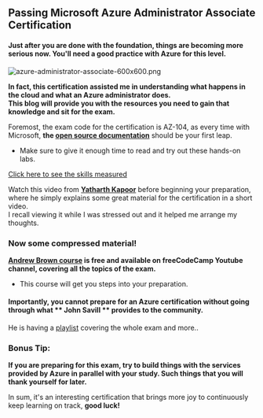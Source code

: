 ## Passing Microsoft Azure Administrator Associate Certification

#### Just after you are done with the foundation, things are becoming more serious now. You'll need a good practice with Azure for this level.
![azure-administrator-associate-600x600.png](https://cdn.hashnode.com/res/hashnode/image/upload/v1647184133907/9qM-u0VO6.png)

**In fact, this certification assisted me in understanding what happens in the cloud and what an Azure administrator does. <br> This blog will provide you with the resources you need to gain that knowledge and sit for the exam.**

Foremost, the exam code for the certification is AZ-104, as every time with Microsoft, **the [open source documentation](https://docs.microsoft.com/en-us/learn/certifications/exams/az-104)** should be your first leap.

- Make sure to give it enough time to read and try out these hands-on labs. 


 [Click here to see the skills measured](https://query.prod.cms.rt.microsoft.com/cms/api/am/binary/RE4pCWy)


Watch this video from **[Yatharth Kapoor](https://www.youtube.com/watch?v=2nxEF1XswIo&t=427s)** before beginning your preparation, where he simply explains some great material for the certification in a short video. <br> I recall viewing it while I was stressed out and it helped me arrange my thoughts.




### Now some compressed material!
**[Andrew Brown course](https://www.youtube.com/watch?v=10PbGbTUSAg&t=426s) is free and available on freeCodeCamp Youtube channel, covering all the topics of the exam.**

- This course will get you steps into your preparation.


#### Importantly, you cannot prepare for an Azure certification without going through what ** John Savill ** provides to the community.
He is having a [playlist](https://www.youtube.com/watch?v=VOod_VNgdJk&list=PLlVtbbG169nGlGPWs9xaLKT1KfwqREHbs) covering the whole exam and more..


### Bonus Tip:
**If you are preparing for this exam, try to build things with the services provided by Azure in parallel with your study.
Such things that you will thank yourself for later.**

 In sum, it's an interesting certification that brings more joy to continuously keep learning on track, **good luck!**









